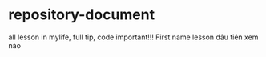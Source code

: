 # repository-document
all lesson in mylife, full tip, code important!!!
First name lesson đâu tiên xem nào
